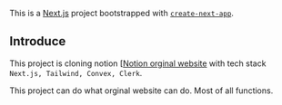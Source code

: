This is a [Next.js](https://nextjs.org/) project bootstrapped with [`create-next-app`](https://github.com/vercel/next.js/tree/canary/packages/create-next-app).

## Introduce

This project is cloning notion [[Notion orginal website](http://localhost:3000](https://www.notion.so/)) with tech stack `Next.js, Tailwind, Convex, Clerk`.

This project can do what orginal website can do. Most of all functions.
